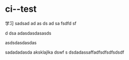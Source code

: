 # ci--test
学习
sadsad
ad
as
ds
ad
sa
fsdfd
sf

d
dsa
adasdasdasasds

asdsdasdasdas



sadadadasda
aksklajlka
dswf
s
dsdadassaffadfsdfsdfsdsdf

